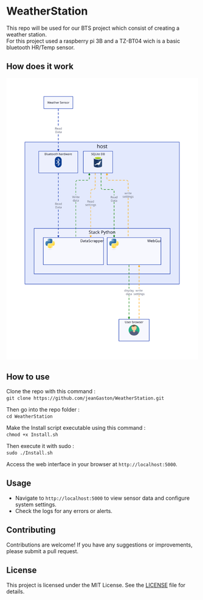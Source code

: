 # WeatherStation

This repo will be used for our BTS project which consist of creating a weather station.  
For this project used a raspberry pi 3B and a TZ-BT04 wich is a basic bluetooth HR/Temp sensor.

## How does it work
<img src="./Schematics/howdoesitwork.svg">

## How to use

Clone the repo with this command :  
```git clone https://github.com/jeanGaston/WeatherStation.git```

Then go into the repo folder :  
```cd WeatherStation```

Make the Install script executable using this command :  
```chmod +x Install.sh```

Then execute it with sudo :  
```sudo ./Install.sh ```

Access the web interface in your browser at `http://localhost:5000`.

## Usage
- Navigate to `http://localhost:5000` to view sensor data and configure system settings.
- Check the logs for any errors or alerts.

## Contributing
Contributions are welcome! If you have any suggestions or improvements, please submit a pull request.

## License
This project is licensed under the MIT License. See the [LICENSE](LICENSE) file for details.